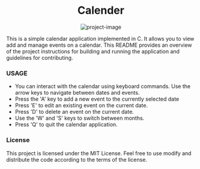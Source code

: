 <h1 align="center" id="title">Calender</h1>

<p align="center"><img src="https://socialify.git.ci/gauravdaultani/calendar/image?language=1&amp;name=1&amp;owner=1&amp;pattern=Solid&amp;theme=Dark" alt="project-image"></p>

<p>This is a simple calendar application implemented in C. It allows you to view add and manage events on a calendar. This README provides an overview of the project instructions for building and running the application and guidelines for contributing.</p>

### USAGE

*   You can interact with the calendar using keyboard commands. Use the arrow keys to navigate between dates and events.
*   Press the 'A' key to add a new event to the currently selected date
*   Press 'E' to edit an existing event on the current date.
*   Press 'D' to delete an event on the current date.
*   Use the 'W' and 'S' keys to switch between months.
*   Press 'Q' to quit the calendar application.

### License

<p>This project is licensed under the MIT License. Feel free to use modify and distribute the code according to the terms of the license.</p>
